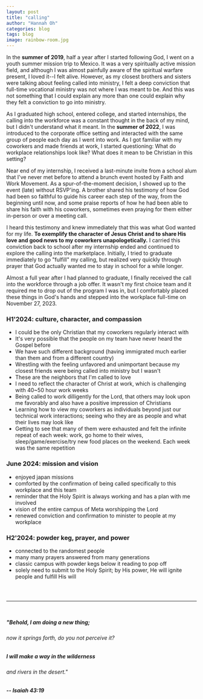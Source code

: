 ```yaml
---
layout: post
title: "calling"
author: "Hannah Oh"
categories: blog
tags: blog
image: rainbow-room.jpg
---
```


In the **summer of 2019**, half a year after I started following God, I went on a youth summer mission trip to Mexico. It was a very spiritually active mission field, and although I was almost painfully aware of the spiritual warfare present, I loved it--I felt alive. However, as my closest brothers and sisters were talking about feeling called into ministry, I felt a deep conviction that full-time vocational ministry was not where I was meant to be. And this was not something that I could explain any more than one could explain why they felt a conviction to go into ministry.

As I graduated high school, entered college, and started internships, the calling into the workforce was a constant thought in the back of my mind, but I didn't understand what it meant. In the **summer of 2022**, I was introduced to the corporate office setting and interacted with the same group of people each day as I went into work. As I got familiar with my coworkers and made friends at work, I started questioning: What do workplace relationships look like? What does it mean to be Christian in this setting?

Near end of my internship, I received a last-minute invite from a school alum that I've never met before to attend a brunch event hosted by Faith and Work Movement. As a spur-of-the-moment decision, I showed up to the event (late) without RSVP'ing. A brother shared his testimony of how God had been so faithful to guide his career each step of the way, from the beginning until now, and some praise reports of how he had been able to share his faith with his coworkers, sometimes even praying for them either in-person or over a meeting call.

I heard this testimony and knew immediately that this was what God wanted for my life. **To exemplify the character of Jesus Christ and to share His love and good news to my coworkers unapologetically.** I carried this conviction back to school after my internship ended and continued to explore the calling into the marketplace. Initially, I tried to graduate immediately to go "fulfill" my calling, but realized very quickly through prayer that God actually wanted me to stay in school for a while longer.

Almost a full year after I had planned to graduate, I finally received the call into the workforce through a job offer. It wasn't my first choice team and it required me to drop out of the program I was in, but I comfortably placed these things in God's hands and stepped into the workplace full-time on November 27, 2023.

### H1'2024: culture, character, and compassion

* I could be the only Christian that my coworkers regularly interact with
* It's very possible that the people on my team have never heard the Gospel before
* We have such different background (having immigrated much earlier than them and from a different country)
* Wrestling with the feeling unfavored and unimportant because my closest friends were being called into ministry but I wasn't 
* These are the neighbors that I'm called to love
* I need to reflect the character of Christ at work, which is challenging with 40~50 hour work weeks
* Being called to work dilligently for the Lord, that others may look upon me favorably and also have a positive impression of Christians
* Learning how to view my coworkers as individuals beyond just our technical work interactions; seeing who they are as people and what their lives may look like
* Getting to see that many of them were exhausted and felt the infinite repeat of each week: work, go home to their wives, sleep/game/exercise/try new food places on the weekend. Each week was the same repetition

### June 2024: mission and vision
* enjoyed japan missions
* comforted by the confirmation of being called specifically to this workplace and this team
* reminder that the Holy Spirit is always working and has a plan with me involved
* vision of the entire campus of Meta worshipping the Lord
* renewed conviction and confirmation to minister to people at my workplace

### H2'2024: powder keg, prayer, and power
* connected to the randomest people
* many many prayers answered from many generations
* classic campus with powder kegs below it reading to pop off
* solely need to submit to the Holy Spirit; by His power, He will ignite people and fulfill His will



` `  
` `  

___

` `  

##### "Behold, I am doing a new thing;
###### now it springs forth, do you not perceive it?
##### I will make a way in the wilderness
###### and rivers in the desert."
##### -- Isaiah 43:19
